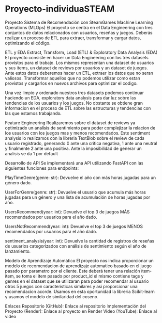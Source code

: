 # Proyecto-individuaSTEAM
Proyecto Sistema de Recomendación con SteamGames
Machine Learning Operations (MLOps)
El proyecto se centra en el Data Engineering con tres conjuntos de datos relacionados con usuarios, reseñas y juegos. Deberás realizar un proceso de ETL para extraer, transformar y cargar datos, optimizando el código.

ETL y EDA
Extract, Transform, Load (ETL) & Exploratory Data Analysis (EDA)
El proyecto consiste en hacer un Data Engineering con los tres datasets provistos para el trabajo. Los mismos representan una dataset de usuarios y sus items, un dataset de reviews por usuarios y un dataset de juegos. Ante estos datos deberemos hacer un ETL, extraer los datos que no seran valiosos. Transformar aquellos que no podemos utilizar como estan provistos y cargarlos en nuevos archivos para optimizar el codigo.

Una vez limpio y ordenado nuestros tres datasets podemos continuar haciendo un EDA, exploratory data analysis para dar luz sobre las tendencias de los usuarios y los juegos. No obstante se obtiene gran informacion en el proceso de ETL sobre las estructuras y tendencias con las que estamos trabajando.

Feature Engineering
Realizaremos sobre el dataset de reviews ya optimizado un analisis de sentimiento para poder complejizar la relacion de los usuarios con los juegos mas y menos recomendados. Este sentiment analysis lo realizamos con la libreria TextBlob sobre el review de cada usuario registrado, generando 0 ante una critica negativa, 1 ante una neutral y finalmente 2 ante una positiva. Ante la imposibilidad de generar un analisis se da 1 por default

Desarrollo de API
Se implementará una API utilizando FastAPI con las siguientes funciones para endpoints:

PlayTimeGenre(genre: str): Devuelve el año con más horas jugadas para un género dado.

UserForGenre(genre: str): Devuelve el usuario que acumula más horas jugadas para un género y una lista de acumulación de horas jugadas por año.

UsersRecommend(year: int): Devuelve el top 3 de juegos MÁS recomendados por usuarios para el año dado.

UsersNotRecommend(year: int): Devuelve el top 3 de juegos MENOS recomendados por usuarios para el año dado.

sentiment_analysis(year: int): Devuelve la cantidad de registros de reseñas de usuarios categorizados con análisis de sentimiento según el año de lanzamiento.

Modelo de Aprendizaje Automático
El proyecto nos indica proporcionar un modelo de recomendacion de aprendizaje automatico basado en el juego pasado por parametro por el cliente. Este deberá tener una relación ítem-ítem, se toma el item pasado por product_id el mismo contiene tags y genres en el dataset que se utilizaran para poder recomendar al usuario otros 5 juegos con caracteristicas similares y asi proporcionar una recomendacion acorde. Usamos en esta oportunidad la libreria Scikit-learn y usamos el modelo de similaridad del coseno.

Enlaces
Repositorio (GitHub): Enlace al repositorio
Implementación del Proyecto (Render): Enlace al proyecto en Render
Video (YouTube): Enlace al video
